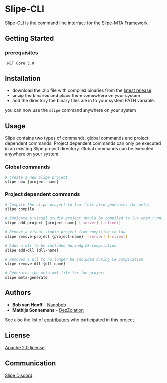 # Slipe-CLI

Slipe-CLI is the command line interface for the [Slipe-MTA Framework](https://github.com/mta-slipe/Slipe-Core) 

## Getting Started

### prerequisites
```
.NET Core 3.0
```

## Installation
* download the .zip file with compiled binaries from the [latest release](https://github.com/mta-slipe/Slipe-CLI/releases). 
* unzip the binaries and place them somewhere on your system
* add the directory the binary files are in to your system PATH variable.

you can now use the `slipe` command anywhere on your system

## Usage
Slipe contains two types of commands, global commands and project dependent commands. Project dependent commands can only be executed in an existing Slipe project directory. Global commands can be executed anywhere on your system.

### Global commands
```sh
# Create a new Slipe project
slipe new {project-name}
```
### Project dependent commands
```sh
# Compile the slipe project to lua (this also generates the meta)
slipe compile 

# Indicate a visual studio project should be compiled to lua when running `slipe compile`
slipe add-project {project-name} [-server] [-client]

# Remove a visual studio project from compiling to lua
slipe remove-project {project-name} [-server] [-client]

# Adds a dll to be included durinAg C# compilation
slipe add-dll {dll-name}

# Removes a dll to no longer be included during C# compilation
slipe remove-dll {dll-name}

# Generates the meta.xml file for the project
slipe meta-generate
```

## Authors

* **Bob van Hooff** - [Nanobob](https://github.com/NanoBob)
* **Mathijs Sonnemans** - [DezZolation](https://github.com/DezZolation)

See also the list of [contributors](https://github.com/mta-slipe/Slipe-CLI/graphs/contributors) who participated in this project.

## License
[Apache 2.0 license](https://github.com/mta-slipe/Slipe-CLI/blob/master/LICENSE.MD).

## Communication

[Slipe Discord](https://discord.gg/sZ3GNPF)
